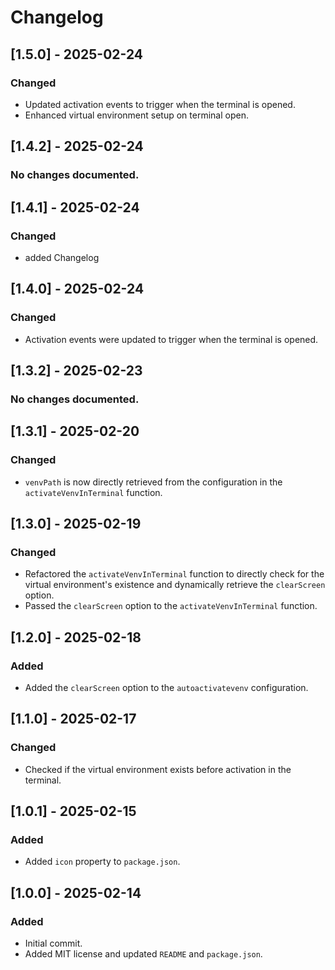 # Changelog

## [1.5.0] - 2025-02-24
### Changed
- Updated activation events to trigger when the terminal is opened.
- Enhanced virtual environment setup on terminal open.

## [1.4.2] - 2025-02-24
### No changes documented.

## [1.4.1] - 2025-02-24
### Changed
- added Changelog

## [1.4.0] - 2025-02-24
### Changed
- Activation events were updated to trigger when the terminal is opened.

## [1.3.2] - 2025-02-23
### No changes documented.

## [1.3.1] - 2025-02-20
### Changed
- `venvPath` is now directly retrieved from the configuration in the `activateVenvInTerminal` function.

## [1.3.0] - 2025-02-19
### Changed
- Refactored the `activateVenvInTerminal` function to directly check for the virtual environment's existence and dynamically retrieve the `clearScreen` option.
- Passed the `clearScreen` option to the `activateVenvInTerminal` function.

## [1.2.0] - 2025-02-18
### Added
- Added the `clearScreen` option to the `autoactivatevenv` configuration.

## [1.1.0] - 2025-02-17
### Changed
- Checked if the virtual environment exists before activation in the terminal.

## [1.0.1] - 2025-02-15
### Added
- Added `icon` property to `package.json`.

## [1.0.0] - 2025-02-14
### Added
- Initial commit.
- Added MIT license and updated `README` and `package.json`.
